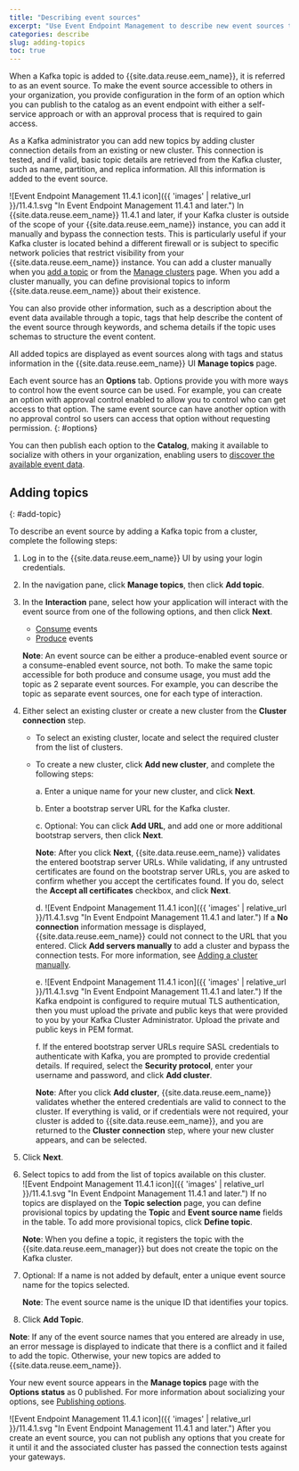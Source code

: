 ```yaml
---
title: "Describing event sources"
excerpt: "Use Event Endpoint Management to describe new event sources to make their event data available to others."
categories: describe
slug: adding-topics
toc: true
---
```


When a Kafka topic is added to {{site.data.reuse.eem_name}}, it is referred to as an event source. To make the event source accessible to others in your organization, you provide configuration in the form of an option which you can publish to the catalog as an event endpoint with either a self-service approach or with an approval process that is required to gain access.

As a Kafka administrator you can add new topics by adding cluster connection details from an existing or new cluster. This connection is tested, and if valid, basic topic details are retrieved from the Kafka cluster, such as name, partition, and replica information. All this information is added to the event source.

![Event Endpoint Management 11.4.1 icon]({{ 'images' | relative_url }}/11.4.1.svg "In Event Endpoint Management 11.4.1 and later.") In {{site.data.reuse.eem_name}} 11.4.1 and later, if your Kafka cluster is outside of the scope of your {{site.data.reuse.eem_name}} instance, you can add it manually and bypass the connection tests. This is particularly useful if your Kafka cluster is located behind a different firewall or is subject to specific network policies that restrict visibility from your {{site.data.reuse.eem_name}} instance. You can add a cluster manually when you [add a topic](#add-topic) or from the [Manage clusters](../managing-clusters#manual-cluster) page. When you add a cluster manually, you can define provisional topics to inform {{site.data.reuse.eem_name}} about their existence.

You can also provide other information, such as a description about the event data available through a topic, tags that help describe the content of the event source through keywords, and schema details if the topic uses schemas to structure the event content.

All added topics are displayed as event sources along with tags and status information in the {{site.data.reuse.eem_name}} UI **Manage topics** page. 

Each event source has an **Options** tab. Options provide you with more ways to control how the event source can be used. For example, you can create an option with approval control enabled to allow you to control who can get access to that option. The same event source can have another option with no approval control so users can access that option without requesting permission.
{: #options}

You can then publish each option to the **Catalog**, making it available to socialize with others in your organization, enabling users to [discover the available event data](../../subscribe/discovering-event-endpoints/).

## Adding topics
{: #add-topic}

To describe an event source by adding a Kafka topic from a cluster, complete the following steps:

1. Log in to the {{site.data.reuse.eem_name}} UI by using your login credentials.
1. In the navigation pane, click **Manage topics**, then click **Add topic**.
1. In the **Interaction** pane, select how your application will interact with the event source from one of the following options, and then click **Next**.  
    * [Consume](../../about/key-concepts/#consume) events
    * [Produce](../../about/key-concepts/#produce) events 
      
    **Note**: An event source can be either a produce-enabled event source or a consume-enabled event source, not both. To make the same topic accessible for both produce and consume usage, you must add the topic as 2 separate event sources. For example, you can describe the topic as separate event sources, one for each type of interaction.  
1. Either select an existing cluster or create a new cluster from the **Cluster connection** step.
   - To select an existing cluster, locate and select the required cluster from the list of clusters.
   - To create a new cluster, click **Add new cluster**, and complete the following steps:  

     a. Enter a unique name for your new cluster, and click **Next**.  

     b. Enter a bootstrap server URL for the Kafka cluster.   

     c. Optional: You can click **Add URL**, and add one or more additional bootstrap servers, then click **Next**.  

        **Note**: After you click **Next**, {{site.data.reuse.eem_name}} validates the entered bootstrap server URLs. While validating, if any untrusted certificates are found on the bootstrap server URLs, you are asked to confirm whether you accept the certificates found. If you do, select the **Accept all certificates** checkbox, and click **Next**.   

     d. ![Event Endpoint Management 11.4.1 icon]({{ 'images' | relative_url }}/11.4.1.svg "In Event Endpoint Management 11.4.1 and later.") If a **No connection** information message is displayed, {{site.data.reuse.eem_name}} could not connect to the URL that you entered. Click **Add servers manually** to add a cluster and bypass the connection tests. For more information, see [Adding a cluster manually](../managing-clusters/#manual-cluster).  

     e. ![Event Endpoint Management 11.4.1 icon]({{ 'images' | relative_url }}/11.4.1.svg "In Event Endpoint Management 11.4.1 and later.") If the Kafka endpoint is configured to require mutual TLS authentication, then you must upload the private and public keys that were provided to you by your Kafka Cluster Administrator. Upload the private and public keys in PEM format.  

     f. If the entered bootstrap server URLs require SASL credentials to authenticate with Kafka, you are prompted to provide credential details. If required, select the **Security protocol**, enter your username and password, and click **Add cluster**.    

      **Note**: After you click **Add cluster**, {{site.data.reuse.eem_name}} validates whether the entered credentials are valid to connect to the cluster. If everything is valid, or if credentials were not required, your cluster is added to {{site.data.reuse.eem_name}}, and you are returned to the **Cluster connection** step, where your new cluster appears, and can be selected.

1. Click **Next**.  

1. Select topics to add from the list of topics available on this cluster.  
    ![Event Endpoint Management 11.4.1 icon]({{ 'images' | relative_url }}/11.4.1.svg "In Event Endpoint Management 11.4.1 and later.") If no topics are displayed on the **Topic selection** page, you can define provisional topics by updating the **Topic** and **Event source name** fields in the table. To add more provisional topics, click **Define topic**.

      **Note**: When you define a topic, it registers the topic with the {{site.data.reuse.eem_manager}} but does not create the topic on the Kafka cluster.

1. Optional: If a name is not added by default, enter a unique event source name for the topics selected.

   **Note**: The event source name is the unique ID that identifies your topics.
      
1. Click **Add Topic**.

**Note**: If any of the event source names that you entered are already in use, an error message is displayed to indicate that there is a conflict and it failed to add the topic. Otherwise, your new topics are added to {{site.data.reuse.eem_name}}.

Your new event source appears in the **Manage topics** page with the **Options status** as 0 published. For more information about socializing your options, see [Publishing options](../publishing-options).

![Event Endpoint Management 11.4.1 icon]({{ 'images' | relative_url }}/11.4.1.svg "In Event Endpoint Management 11.4.1 and later.") After you create an event source, you can not publish any options that you create for it until it and the associated cluster has passed the connection tests against your gateways.



